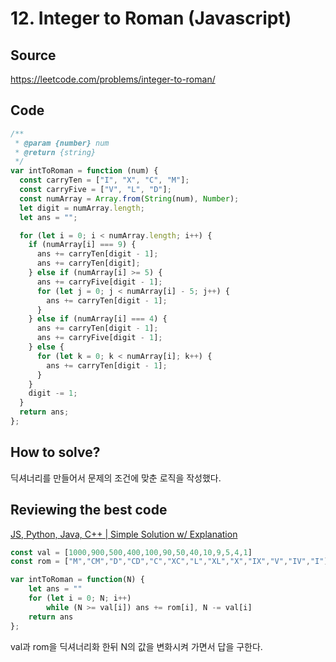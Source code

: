 # 12. Integer to Roman (Javascript)

## Source

https://leetcode.com/problems/integer-to-roman/

## Code

```javascript
/**
 * @param {number} num
 * @return {string}
 */
var intToRoman = function (num) {
  const carryTen = ["I", "X", "C", "M"];
  const carryFive = ["V", "L", "D"];
  const numArray = Array.from(String(num), Number);
  let digit = numArray.length;
  let ans = "";

  for (let i = 0; i < numArray.length; i++) {
    if (numArray[i] === 9) {
      ans += carryTen[digit - 1];
      ans += carryTen[digit];
    } else if (numArray[i] >= 5) {
      ans += carryFive[digit - 1];
      for (let j = 0; j < numArray[i] - 5; j++) {
        ans += carryTen[digit - 1];
      }
    } else if (numArray[i] === 4) {
      ans += carryTen[digit - 1];
      ans += carryFive[digit - 1];
    } else {
      for (let k = 0; k < numArray[i]; k++) {
        ans += carryTen[digit - 1];
      }
    }
    digit -= 1;
  }
  return ans;
};
```

## How to solve?

딕셔너리를 만들어서 문제의 조건에 맞춘 로직을 작성했다.

## Reviewing the best code

[JS, Python, Java, C++ | Simple Solution w/ Explanation](https://leetcode.com/problems/integer-to-roman/solutions/1102775/js-python-java-c-simple-solution-w-explanation/)

```javascript
const val = [1000,900,500,400,100,90,50,40,10,9,5,4,1]
const rom = ["M","CM","D","CD","C","XC","L","XL","X","IX","V","IV","I"]

var intToRoman = function(N) {
    let ans = ""
    for (let i = 0; N; i++)
        while (N >= val[i]) ans += rom[i], N -= val[i]
    return ans
};
```

val과 rom을 딕셔너리화 한뒤 N의 값을 변화시켜 가면서 답을 구한다.